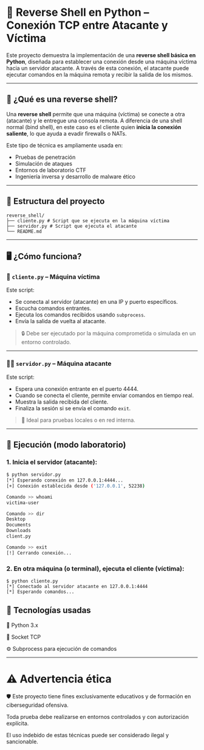 # 🐚 Reverse Shell en Python – Conexión TCP entre Atacante y Víctima

Este proyecto demuestra la implementación de una **reverse shell básica en Python**, diseñada para establecer una conexión desde una máquina víctima hacia un servidor atacante. A través de esta conexión, el atacante puede ejecutar comandos en la máquina remota y recibir la salida de los mismos.

---

## 🧠 ¿Qué es una reverse shell?

Una **reverse shell** permite que una máquina (víctima) se conecte a otra (atacante) y le entregue una consola remota. A diferencia de una shell normal (bind shell), en este caso es el cliente quien **inicia la conexión saliente**, lo que ayuda a evadir firewalls o NATs.

Este tipo de técnica es ampliamente usada en:
- Pruebas de penetración
- Simulación de ataques
- Entornos de laboratorio CTF
- Ingeniería inversa y desarrollo de malware ético

---

## 🧱 Estructura del proyecto
```
reverse_shell/
├── cliente.py # Script que se ejecuta en la máquina víctima
├── servidor.py # Script que ejecuta el atacante
└── README.md
```
---

## 🖥️ ¿Cómo funciona?

### 📂 `cliente.py` – Máquina víctima

Este script:
- Se conecta al servidor (atacante) en una IP y puerto específicos.
- Escucha comandos entrantes.
- Ejecuta los comandos recibidos usando `subprocess`.
- Envía la salida de vuelta al atacante.

> 🔒 Debe ser ejecutado por la máquina comprometida o simulada en un entorno controlado.

---

### 🧑‍💻 `servidor.py` – Máquina atacante

Este script:
- Espera una conexión entrante en el puerto 4444.
- Cuando se conecta el cliente, permite enviar comandos en tiempo real.
- Muestra la salida recibida del cliente.
- Finaliza la sesión si se envía el comando `exit`.

> 🧠 Ideal para pruebas locales o en red interna.

---

## 🧪 Ejecución (modo laboratorio)

### 1. Inicia el servidor (atacante):

```bash
$ python servidor.py
[*] Esperando conexión en 127.0.0.1:4444...
[+] Conexión establecida desde ('127.0.0.1', 52238)

Comando >> whoami
victima-user

Comando >> dir
Desktop
Documents
Downloads
client.py

Comando >> exit
[!] Cerrando conexión...
```
### 2. En otra máquina (o terminal), ejecuta el cliente (víctima):
```
$ python cliente.py
[*] Conectado al servidor atacante en 127.0.0.1:4444
[*] Esperando comandos...
```

## 📌 Tecnologías usadas

🐍 Python 3.x

📡 Socket TCP

⚙️ Subprocess para ejecución de comandos

---

# ⚠️ Advertencia ética
🛡 Este proyecto tiene fines exclusivamente educativos y de formación en ciberseguridad ofensiva.

Toda prueba debe realizarse en entornos controlados y con autorización explícita.

El uso indebido de estas técnicas puede ser considerado ilegal y sancionable.
